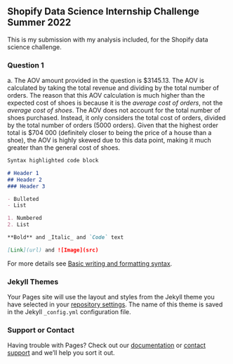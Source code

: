 ## Shopify Data Science Internship Challenge Summer 2022

This is my submission with my analysis included, for the Shopify data science challenge.

### Question 1

a. The AOV amount provided in the question is $3145.13. The AOV is calculated by taking the total revenue and dividing by the total number of orders. The reason that this  AOV calculation is much higher than the expected cost of shoes is because it is  the _average cost of orders_, not the  _average cost of shoes_. The AOV does not account for the total number of shoes purchased. Instead, it only considers the total cost of orders, divided by the total number of orders (5000 orders). Given that the highest order total is $704 000 (definitely closer to being the price of a house than a shoe), the AOV is highly skewed due to this data point, making it much greater than the general cost of shoes.

```markdown
Syntax highlighted code block

# Header 1
## Header 2
### Header 3

- Bulleted
- List

1. Numbered
2. List

**Bold** and _Italic_ and `Code` text

[Link](url) and ![Image](src)
```

For more details see [Basic writing and formatting syntax](https://docs.github.com/en/github/writing-on-github/getting-started-with-writing-and-formatting-on-github/basic-writing-and-formatting-syntax).

### Jekyll Themes

Your Pages site will use the layout and styles from the Jekyll theme you have selected in your [repository settings](https://github.com/palvisha13/ShopifyDataSciChallenge/settings/pages). The name of this theme is saved in the Jekyll `_config.yml` configuration file.

### Support or Contact

Having trouble with Pages? Check out our [documentation](https://docs.github.com/categories/github-pages-basics/) or [contact support](https://support.github.com/contact) and we’ll help you sort it out.
